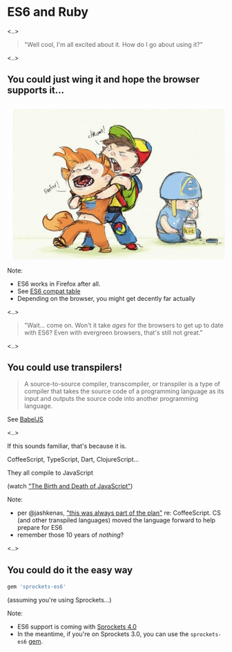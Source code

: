 # ES6 and Ruby

<..>

> "Well cool, I'm all excited about it. How do I go about using it?"

<..>

## You could just wing it and hope the browser supports it...

![Browser Fight](./images/browser-fight.jpg)

Note:

* ES6 works in Firefox after all.
* See [ES6 compat table](http://kangax.github.io/compat-table/es6/)
* Depending on the browser, you might get decently far actually

<..>

> "Wait... come on. Won't it take _ages_ for the browsers to get up to date with ES6? Even with evergreen browsers, that's still not great."

<..>

## You could use transpilers!

> A source-to-source compiler, transcompiler, or transpiler is a type of compiler that takes the source code of a programming language as its input and outputs the source code into another programming language.

See [BabelJS](https://babeljs.io)

<..>

If this sounds familiar, that's because it is.

CoffeeScript, TypeScript, Dart, ClojureScript...

They all compile to JavaScript

(watch ["The Birth and Death of JavaScript"](https://www.destroyallsoftware.com/talks/the-birth-and-death-of-javascript))

Note:

* per @jashkenas, ["this was always part of the plan"](https://news.ycombinator.com/item?id=8972404) re: CoffeeScript. CS (and other transpiled languages) moved the language forward to help prepare for ES6
* remember those 10 years of _nothing_?

<..>

## You could do it the easy way

```ruby
gem 'sprockets-es6'
```

(assuming you're using Sprockets...)

Note:

* ES6 support is coming with [Sprockets 4.0](https://github.com/sstephenson/sprockets/pull/682)
* In the meantime, if you're on Sprockets 3.0, you can use the `sprockets-es6` [gem](https://github.com/TannerRogalsky/sprockets-es6).
